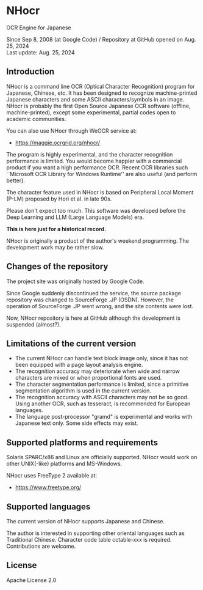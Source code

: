 # NHocr

OCR Engine for Japanese

Since Sep 8, 2008 (at Google Code) / Repository at GitHub opened on Aug. 25, 2024  
Last update: Aug. 25, 2024

## Introduction
NHocr is a command line OCR (Optical Character Recognition) program for Japanese, Chinese, etc. It has been designed to recognize machine-printed Japanese characters and some ASCII characters/symbols in an image.
NHocr is probably the first Open Source Japanese OCR software (offline, machine-printed), except some experimental, partial codes open to academic communities.

You can also use NHocr through WeOCR service at:
 * https://maggie.ocrgrid.org/nhocr/

The program is highly experimental, and the character recognition performance is limited.
You would become happier with a commercial product if you want a high performance OCR.
Recent OCR libraries such ``Microsoft OCR Library for Windows Runtime''
are also useful (and perform better).

The character feature used in NHocr is based on Peripheral Local Moment (P-LM) proposed by Hori et al. in late 90s.

Please don't expect too much.
This software was developed before the Deep Learning 
and LLM (Large Language Models) era. 

**This is here just for a historical record.**

NHocr is originally a product of the author's weekend programming. The development work may be rather slow.


## Changes of the repository

The project site was originally hosted by Google Code.

Since Google suddenly discontinued the service, 
the source package repository was changed to SourceForge .JP (OSDN).
However, the operation of SourceForge .JP went wrong, and the site
contents were lost.

Now, NHocr repository is here at GitHub 
although the development is suspended (almost?).


## Limitations of the current version

 * The current NHocr can handle text block image only, since it has not been equipped with a page layout analysis engine.
 * The recognition accuracy may deteriorate when wide and narrow characters are mixed or when proportional fonts are used.
 * The character segmentation performance is limited, since a primitive segmentation algorithm is used in the current version.
 * The recognition accuracy with ASCII characters may not be so good. Using another OCR, such as tesseract, is recommended for European languages.
 * The language post-processor "gramd" is experimental and works with Japanese text only. Some side effects may exist.



## Supported platforms and requirements
Solaris SPARC/x86 and Linux are officially supported.
NHocr would work on other UNIX(-like) platforms and MS-Windows.

NHocr uses FreeType 2 available at:
 * https://www.freetype.org/

## Supported languages
The current version of NHocr supports Japanese and Chinese.

The author is interested in supporting other oriental languages such as Traditional Chinese. Character code table cctable-xxx is required. Contributions are welcome.

## License
Apache License 2.0

